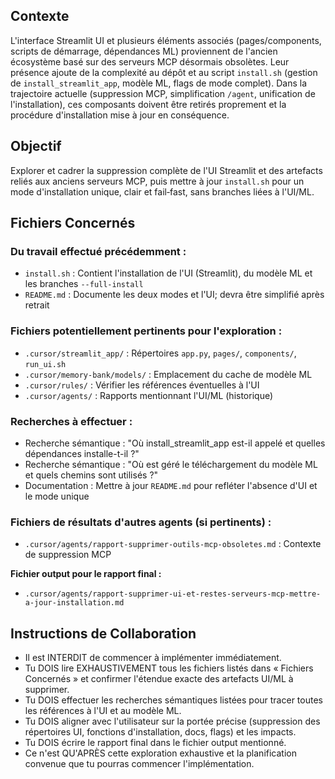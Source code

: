 ## Contexte

L'interface Streamlit UI et plusieurs éléments associés (pages/components, scripts de démarrage, dépendances ML) proviennent de l'ancien écosystème basé sur des serveurs MCP désormais obsolètes. Leur présence ajoute de la complexité au dépôt et au script `install.sh` (gestion de `install_streamlit_app`, modèle ML, flags de mode complet). Dans la trajectoire actuelle (suppression MCP, simplification `/agent`, unification de l'installation), ces composants doivent être retirés proprement et la procédure d'installation mise à jour en conséquence.

## Objectif

Explorer et cadrer la suppression complète de l'UI Streamlit et des artefacts reliés aux anciens serveurs MCP, puis mettre à jour `install.sh` pour un mode d'installation unique, clair et fail‑fast, sans branches liées à l'UI/ML.

## Fichiers Concernés

### Du travail effectué précédemment :
- `install.sh` : Contient l'installation de l'UI (Streamlit), du modèle ML et les branches `--full-install`
- `README.md` : Documente les deux modes et l'UI; devra être simplifié après retrait

### Fichiers potentiellement pertinents pour l'exploration :
- `.cursor/streamlit_app/` : Répertoires `app.py`, `pages/`, `components/`, `run_ui.sh`
- `.cursor/memory-bank/models/` : Emplacement du cache de modèle ML
- `.cursor/rules/` : Vérifier les références éventuelles à l'UI
- `.cursor/agents/` : Rapports mentionnant l'UI/ML (historique)

### Recherches à effectuer :
- Recherche sémantique : "Où install_streamlit_app est-il appelé et quelles dépendances installe-t-il ?"
- Recherche sémantique : "Où est géré le téléchargement du modèle ML et quels chemins sont utilisés ?"
- Documentation : Mettre à jour `README.md` pour refléter l'absence d'UI et le mode unique

### Fichiers de résultats d'autres agents (si pertinents) :
- `.cursor/agents/rapport-supprimer-outils-mcp-obsoletes.md` : Contexte de suppression MCP

**Fichier output pour le rapport final :**
- `.cursor/agents/rapport-supprimer-ui-et-restes-serveurs-mcp-mettre-a-jour-installation.md`

## Instructions de Collaboration

- Il est INTERDIT de commencer à implémenter immédiatement.
- Tu DOIS lire EXHAUSTIVEMENT tous les fichiers listés dans « Fichiers Concernés » et confirmer l'étendue exacte des artefacts UI/ML à supprimer.
- Tu DOIS effectuer les recherches sémantiques listées pour tracer toutes les références à l'UI et au modèle ML.
- Tu DOIS aligner avec l'utilisateur sur la portée précise (suppression des répertoires UI, fonctions d'installation, docs, flags) et les impacts.
- Tu DOIS écrire le rapport final dans le fichier output mentionné.
- Ce n'est QU'APRÈS cette exploration exhaustive et la planification convenue que tu pourras commencer l'implémentation.


